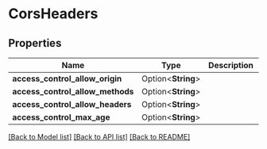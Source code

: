 # CorsHeaders

## Properties

Name | Type | Description | Notes
------------ | ------------- | ------------- | -------------
**access_control_allow_origin** | Option<**String**> |  | [optional]
**access_control_allow_methods** | Option<**String**> |  | [optional]
**access_control_allow_headers** | Option<**String**> |  | [optional]
**access_control_max_age** | Option<**String**> |  | [optional]

[[Back to Model list]](../README.md#documentation-for-models) [[Back to API list]](../README.md#documentation-for-api-endpoints) [[Back to README]](../README.md)


